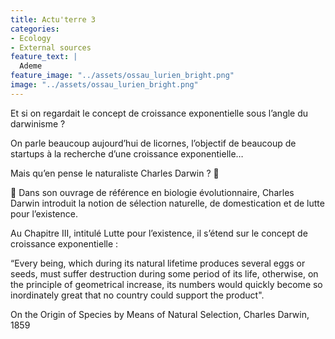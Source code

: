 ```yaml
---
title: Actu'terre 3
categories:
- Ecology
- External sources
feature_text: |
  Ademe
feature_image: "../assets/ossau_lurien_bright.png"
image: "../assets/ossau_lurien_bright.png"
---
```



Et si on regardait le concept de croissance exponentielle sous l’angle du darwinisme ?

On parle beaucoup aujourd’hui de licornes, l’objectif de beaucoup de startups à la recherche d’une croissance exponentielle… 

Mais qu’en pense le naturaliste Charles Darwin ? 👴

📖 Dans son ouvrage de référence en biologie évolutionnaire, Charles Darwin introduit la notion de sélection naturelle, de domestication et de lutte pour l’existence.

Au Chapitre III, intitulé Lutte pour l’existence, il s’étend sur le concept de croissance exponentielle :

“Every being, which during its natural lifetime produces several eggs or seeds, must suffer destruction during some period of its life,  otherwise, on the principle of geometrical increase, its numbers would quickly become so inordinately great that no country could support the product".

On the Origin of Species by Means of Natural Selection, Charles Darwin, 1859